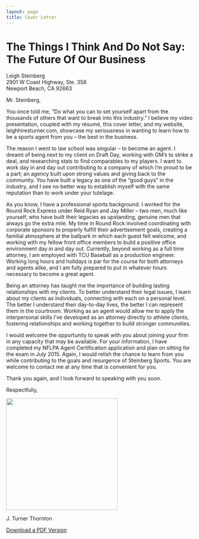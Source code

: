 ```yaml
---
layout: page
title: Cover Letter
---
```


<h1>The Things I Think And Do Not Say: The Future Of Our Business</h1>
<p>Leigh Steinberg<br />
2901 W Coast Highway, Ste. 358<br />
Newport Beach, CA 92663</p>
<p>Mr. Steinberg,</p>
<p>You once told me, “Do what you can to set yourself apart from the thousands of others that want to break into this industry.” I believe my video presentation, coupled with my résumé, this cover letter, and my website, leighhiresturner.com, showcase my seriousness in wanting to learn how to be a sports agent from you – the best in the business.</p>
<p>The reason I went to law school was singular – to become an agent. I dreamt of being next to my client on Draft Day, working with GM’s to strike a deal, and researching stats to find comparables to my players. I want to work day in and day out contributing to a company of which I’m proud to be a part; an agency built upon strong values and giving back to the community. You have built a legacy as one of the “good guys” in the industry, and I see no better way to establish myself with the same reputation than to work under your tutelage.</p>
<p>As you know, I have a professional sports background. I worked for the Round Rock Express under Reid Ryan and Jay Miller – two men, much like yourself, who have built their legacies as upstanding, genuine men that always go the extra mile. My time in Round Rock involved coordinating with corporate sponsors to properly fulfill their advertisement goals, creating a familial atmosphere at the ballpark in which each guest felt welcome, and working with my fellow front office members to build a positive office environment day in and day out. Currently, beyond working as a full time attorney, I am employed with TCU Baseball as a production engineer. Working long hours and holidays is par for the course for both attorneys and agents alike, and I am fully prepared to put in whatever hours necessary to become a great agent.</p>
<p>Being an attorney has taught me the importance of building lasting relationships with my clients. To better understand their legal issues, I learn about my clients as individuals, connecting with each on a personal level. The better I understand their day-to-day lives, the better I can represent them in the courtroom. Working as an agent would allow me to apply the interpersonal skills I’ve developed as an attorney directly to athlete clients, fostering relationships and working together to build stronger communities.</p>
<p>I would welcome the opportunity to speak with you about joining your firm in any capacity that may be available. For your information, I have completed my NFLPA Agent Certification application and plan on sitting for the exam in July 2015. Again, I would relish the chance to learn from you while contributing to the goals and resurgence of Steinberg Sports. You are welcome to contact me at any time that is convenient for you.</p>
<p>Thank you again, and I look forward to speaking with you soon.</p>
<p>Respectfully,</p>
<p><img src="http://leighhiresturner.com/assets/signature-nobg.png" style="width:300px"></p>
<p>J. Turner Thornton</p>
<p><a href="http://leighhiresturner.com/assets/cover-letter-steinberg-sports.pdf">Download a PDF Version</a></p>
